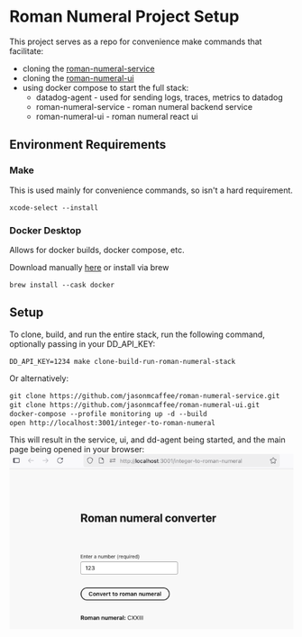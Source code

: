 # Roman Numeral Project Setup
This project serves as a repo for convenience make commands that facilitate:
- cloning the [roman-numeral-service](https://github.com/jasonmcaffee/roman-numeral-service)
- cloning the [roman-numeral-ui](https://github.com/jasonmcaffee/roman-numeral-ui)
- using docker compose to start the full stack:
    - datadog-agent - used for sending logs, traces, metrics to datadog
    - roman-numeral-service - roman numeral backend service
    - roman-numeral-ui - roman numeral react ui

## Environment Requirements
### Make
This is used mainly for convenience commands, so isn't a hard requirement.
```shell
xcode-select --install
```

### Docker Desktop
Allows for docker builds, docker compose, etc. 

Download manually [here](https://www.docker.com/products/docker-desktop/) or install via brew
```shell
brew install --cask docker
```

## Setup
To clone, build, and run the entire stack, run the following command, optionally passing in your DD_API_KEY:
```shell
DD_API_KEY=1234 make clone-build-run-roman-numeral-stack
```

Or alternatively:
```shell
git clone https://github.com/jasonmcaffee/roman-numeral-service.git
git clone https://github.com/jasonmcaffee/roman-numeral-ui.git
docker-compose --profile monitoring up -d --build
open http://localhost:3001/integer-to-roman-numeral
```

This will result in the service, ui, and dd-agent being started, and the main page being opened in your browser:
![img.png](img.png)
